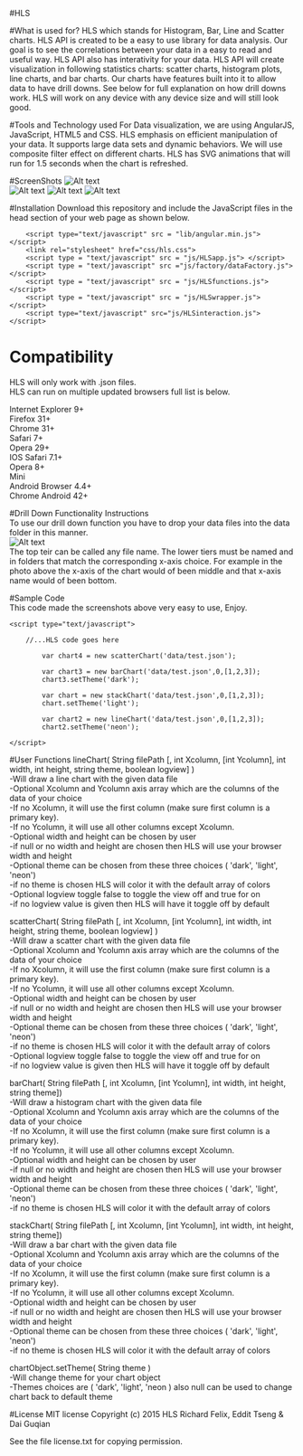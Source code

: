 #HLS 

#What is used for?
HLS which stands for Histogram, Bar, Line and Scatter charts. HLS API is created to be a easy to use library for data analysis. Our goal is to see the correlations between your data in a easy to read and useful way.  HLS API also has interativity for your data. HLS API will create visualization in following statistics charts: scatter charts, histogram plots, line charts, and bar charts. Our charts have features built into it to allow data to have drill downs.  See below for full explanation on how drill downs work.  HLS will work on any device with any device size and will still look good.


#Tools and Technology used
For Data visualization, we are using AngularJS, JavaScript, HTML5 and CSS. HLS emphasis on efficient manipulation of your data. It supports large data sets and dynamic behaviors. We will use composite filter effect on different charts. HLS has SVG animations that will run for 1.5 seconds when the chart is refreshed.

#ScreenShots
![Alt text](https://github.com/RichardFelix/HLSv2/raw/master/Pics/barchartv2.PNG "Bar Chart")   		
![Alt text](https://github.com/RichardFelix/HLSv2/raw/master/Pics/linechartV2.PNG "Line Chart")
![Alt text](https://github.com/RichardFelix/HLSv2/raw/master/Pics/scatterV2.PNG "Scatter Chart")
![Alt text](https://github.com/RichardFelix/HLSv2/raw/master/Pics/stackChart.PNG "Stack Chart A.K.A. Histogram")
		
#Installation
Download this repository and include the JavaScript files in the head section of your web page as shown below.

		<script type="text/javascript" src = "lib/angular.min.js"></script>
		<link rel="stylesheet" href="css/hls.css">
        <script type = "text/javascript" src = "js/HLSapp.js"> </script>
        <script type = "text/javascript" src ="js/factory/dataFactory.js"></script>
        <script type = "text/javascript" src = "js/HLSfunctions.js"></script>
        <script type = "text/javascript" src = "js/HLSwrapper.js"> </script>
        <script type="text/javascript" src="js/HLSinteraction.js"></script>
        

# Compatibility 
HLS will only work with .json files.	
HLS can run on multiple updated browsers full list is below. 

Internet    Explorer  9+    
Firefox   31+   
Chrome    31+   
Safari     7+   
Opera     29+   
IOS Safari    7.1+  
Opera      8+   
 Mini     
Android Browser     4.4+    
Chrome  Android    42+      

#Drill Down Functionality Instructions	
To use our drill down function you have to drop your data files into the data folder in this manner.  	
![Alt text](https://github.com/RichardFelix/HLSv2/raw/master/Pics/teirs.PNG "Drill Down")		
The top teir can be called any file name.  The lower tiers must be named and in folders that match the corresponding x-axis choice.  For example in the photo above the x-axis of the chart would of been middle and that x-axis name would of been bottom. 

#Sample Code	
This code made the screenshots above very easy to use, Enjoy.	

	<script type="text/javascript">

	    //...HLS code goes here

            var chart4 = new scatterChart('data/test.json');
            
            var chart3 = new barChart('data/test.json',0,[1,2,3]);
            chart3.setTheme('dark');
            
            var chart = new stackChart('data/test.json',0,[1,2,3]);
            chart.setTheme('light');
            
            var chart2 = new lineChart('data/test.json',0,[1,2,3]);
            chart2.setTheme('neon');

	</script>



#User Functions
lineChart( String filePath [, int Xcolumn, [int Ycolumn], int width, int height, string theme, boolean logview] )	
	-Will draw a line chart with the given data file		
	-Optional Xcolumn and Ycolumn axis array which are the columns of the data of your choice		
   	    -If no Xcolumn, it will use the first column (make sure first column is a primary key).		
   	    -If no Ycolumn, it will use all other columns except Xcolumn.	
	-Optional width and height can be chosen by user	
            -if null or no width and height are chosen then HLS will use your browser width and height	
        -Optional theme can be chosen from these three choices ( 'dark', 'light', 'neon')	
            -if no theme is chosen HLS will color it with the default array of colors	
        -Optional logview toggle false to toggle the view off and true for on	
            -if no logview value is given then HLS will have it toggle off by default

scatterChart( String filePath [, int Xcolumn, [int Ycolumn], int width, int height, string theme, boolean logview] )	
	-Will draw a scatter chart with the given data file		
	-Optional Xcolumn and Ycolumn axis array which are the columns of the data of your choice			
   	    -If no Xcolumn, it will use the first column (make sure first column is a primary key).		
   	    -If no Ycolumn, it will use all other columns except Xcolumn.	
	-Optional width and height can be chosen by user	
            -if null or no width and height are chosen then HLS will use your browser width and height	
        -Optional theme can be chosen from these three choices ( 'dark', 'light', 'neon')	
            -if no theme is chosen HLS will color it with the default array of colors		                
        -Optional logview toggle false to toggle the view off and true for on	
            -if no logview value is given then HLS will have it toggle off by default                

barChart( String filePath [, int Xcolumn, [int Ycolumn], int width, int height, string theme])	
	-Will draw a histogram chart with the given data file		
	-Optional Xcolumn and Ycolumn axis array which are the columns of the data of your choice		
            -If no Xcolumn, it will use the first column (make sure first column is a primary key).		
   	    -If no Ycolumn, it will use all other columns except Xcolumn.	
	-Optional width and height can be chosen by user	
                -if null or no width and height are chosen then HLS will use your browser width and height	
        -Optional theme can be chosen from these three choices ( 'dark', 'light', 'neon')	
            -if no theme is chosen HLS will color it with the default array of colors	       		
               
stackChart( String filePath [, int Xcolumn, [int Ycolumn], int width, int height, string theme])	
	-Will draw a bar chart with the given data file		
	-Optional Xcolumn and Ycolumn axis array which are the columns of the data of your choice		
            -If no Xcolumn, it will use the first column (make sure first column is a primary key).		
   	    -If no Ycolumn, it will use all other columns except Xcolumn.	
	-Optional width and height can be chosen by user	
                -if null or no width and height are chosen then HLS will use your browser width and height		
        -Optional theme can be chosen from these three choices ( 'dark', 'light', 'neon')	
            -if no theme is chosen HLS will color it with the default array of colors		

chartObject.setTheme( String theme )	
        -Will change theme for your chart object		
        -Themes choices are ( 'dark', 'light', 'neon ) also null can be used to change chart back to default theme


#License
MIT license
Copyright (c) 2015 HLS
Richard Felix, Eddit Tseng & Dai Guqian

See the file license.txt for copying permission.




